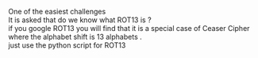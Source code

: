 One of the easiest challenges <br/>
It is asked that do we know what ROT13 is ? <br/> 
if you google ROT13 you will find that it is a special case of Ceaser Cipher where the alphabet shift is 13 alphabets .<br/>
just use the python script for ROT13 <br/>
